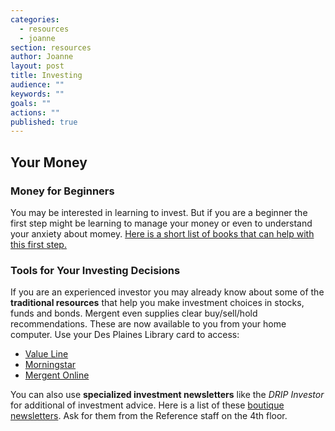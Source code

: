 ```yaml
---
categories: 
  - resources
  - joanne
section: resources
author: Joanne
layout: post
title: Investing
audience: ""
keywords: ""
goals: ""
actions: ""
published: true
---
```


## Your Money

### Money for Beginners
You may be interested in learning to invest. But if you are a beginner the first step might be learning to manage your money or even to understand your anxiety about momey. [Here is a short list of books that can help with this first step.](http://dppl.bibliocommons.com/list/show/89616173_desplainesreference/213700548_money_for_beginners)

### Tools for Your Investing Decisions
If you are an experienced investor you may already know about some of the ****traditional resources**** that help you make investment choices in stocks, funds and bonds. Mergent even supplies clear buy/sell/hold recommendations. These are now available to you from your home computer. Use your Des Plaines Library card to access:
- [Value Line](http://www3.valueline.com/secure/vlispdf/stk5000/index.aspx)
- [Morningstar](http://library.morningstar.com/)
- [Mergent Online](http://www.mergentonline.com/reportssearch.php "Formerly known as Moody's Investor Service")

You can also use ****specialized investment newsletters**** like the _DRIP Investor_ for additional of investment advice. Here is a list of these [boutique newsletters](http://dppl.org/reference/investor_newsletters.shtml). Ask for them from the Reference staff on the 4th floor.